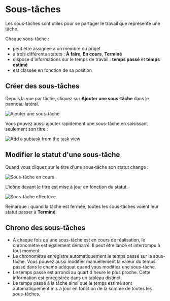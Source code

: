 Sous-tâches
========

Les sous-tâches sont utiles pour se partager le travail que représente une tâche.

Chaque sous-tâche :

- peut être assignée à un membre du projet
- a trois différents statuts : **À faire**, **En cours**, **Terminé**
- dispose d'informations sur le temps de travail : **temps passé** et **temps estimé**
- est classée en fonction de sa position

Créer des sous-tâches
-----------------

Depuis la vue par tâche, cliquez sur **Ajouter une sous-tâche** dans le panneau latéral.

![Ajouter une sous-tâche](https://kanboard.net/screenshots/documentation/add-subtask.png)

Vous pouvez aussi ajouter rapidement une sous-tâche en saisissant seulement son titre :

![Add a subtask from the task view](https://kanboard.net/screenshots/documentation/add-subtask-shortcut.png)

Modifier le statut d'une sous-tâche
---------------------

Quand vous cliquez sur le titre d'une sous-tâche son statut change :

![Sous-tâche en cours](https://kanboard.net/screenshots/documentation/subtask-status-inprogress.png)

L'icône devant le titre est mise à jour en fonction du statut.

![Sous-tâche effectuée](https://kanboard.net/screenshots/documentation/subtask-status-done.png)

Remarque : quand la tâche est fermée, toutes les sous-tâches voient leur statut passer à **Terminé**.

Chrono des sous-tâches
-------------

- À chaque fois qu'une sous-tâche est en cours de réalisation, le chronomètre est également démarré. Il peut être lancé et interrompu à tout moment.
- Le chronomètre enregistre automatiquement le temps passé sur la sous-tâche. Vous pouvez aussi modifier manuellement la valeur du temps passé dans le champ adéquat quand vous modifiez une sous-tâche.
- Le temps passé est arrondi au quart d'heure le plus proche. Cette information est enregistrée dans un tableau distinct.
- Le temps passé à la tâche ainsi que le temps estimé sont automatiquement mis à jour en fonction de la somme de toutes les sous-tâches.
